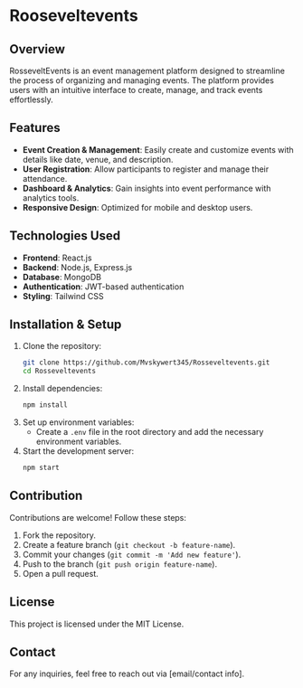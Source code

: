 # Rooseveltevents


## Overview
RosseveltEvents is an event management platform designed to streamline the process of organizing and managing events. The platform provides users with an intuitive interface to create, manage, and track events effortlessly.

## Features
- **Event Creation & Management**: Easily create and customize events with details like date, venue, and description.
- **User Registration**: Allow participants to register and manage their attendance.
- **Dashboard & Analytics**: Gain insights into event performance with analytics tools.
- **Responsive Design**: Optimized for mobile and desktop users.

## Technologies Used
- **Frontend**: React.js
- **Backend**: Node.js, Express.js
- **Database**: MongoDB
- **Authentication**: JWT-based authentication
- **Styling**: Tailwind CSS

## Installation & Setup
1. Clone the repository:
   ```sh
   git clone https://github.com/Mvskywert345/Rosseveltevents.git
   cd Rosseveltevents
   ```
2. Install dependencies:
   ```sh
   npm install
   ```
3. Set up environment variables:
   - Create a `.env` file in the root directory and add the necessary environment variables.
4. Start the development server:
   ```sh
   npm start
   ```

## Contribution
Contributions are welcome! Follow these steps:
1. Fork the repository.
2. Create a feature branch (`git checkout -b feature-name`).
3. Commit your changes (`git commit -m 'Add new feature'`).
4. Push to the branch (`git push origin feature-name`).
5. Open a pull request.

## License
This project is licensed under the MIT License.

## Contact
For any inquiries, feel free to reach out via [email/contact info].

